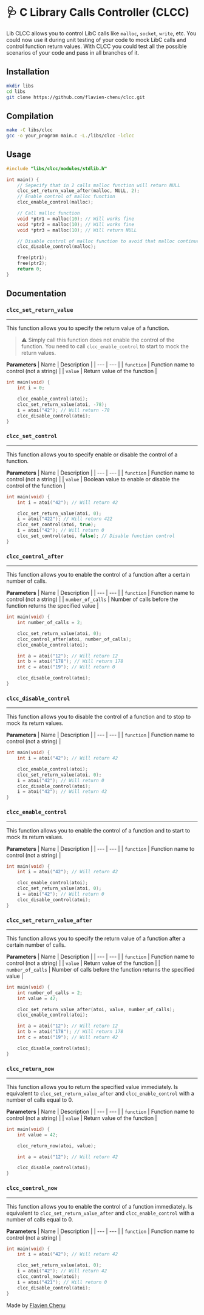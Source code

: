 # 🩺 C Library Calls Controller (CLCC)

Lib CLCC allows you to control LibC calls like `malloc`, `socket`, `write`, etc. You could now use it during unit testing of your code to mock LibC calls and control function return values. With CLCC you could test all the possible scenarios of your code and pass in all branches of it.

## Installation

```bash
mkdir libs
cd libs
git clone https://github.com/flavien-chenu/clcc.git
```

## Compilation

```bash
make -C libs/clcc
gcc -o your_program main.c -L./libs/clcc -lclcc
```

## Usage
```c
#include "libs/clcc/modules/stdlib.h"

int main() {
    // Sepecify that in 2 calls malloc function will return NULL
    clcc_set_return_value_after(malloc, NULL, 2);
    // Enable control of malloc function
    clcc_enable_control(malloc);

    // Call malloc function
    void *ptr1 = malloc(10); // Will works fine
    void *ptr2 = malloc(10); // Will works fine
    void *ptr3 = malloc(10); // Will return NULL

    // Disable control of malloc function to avoid that malloc continue to return NULL
    clcc_disable_control(malloc);

    free(ptr1);
    free(ptr2);
    return 0;
}
```

## Documentation


### `clcc_set_return_value`
---
This function allows you to specify the return value of a function.

> ⚠️ Simply call this function does not enable the control of the function. You need to call `clcc_enable_control` to start to mock the return values.

**Parameters**
| Name | Description |
| --- | --- |
| `function` | Function name to control (not a string) |
| `value` | Return value of the function |

```c
int main(void) {
    int i = 0;

    clcc_enable_control(atoi);
    clcc_set_return_value(atoi, -78);
    i = atoi("42"); // Will return -78
    clcc_disable_control(atoi);
}
```

### `clcc_set_control`
---
This function allows you to specify enable or disable the control of a function.

**Parameters**
| Name | Description |
| --- | --- |
| `function` | Function name to control (not a string) |
| `value` | Boolean value to enable or disable the control of the function |

```c
int main(void) {
    int i = atoi("42"); // Will return 42

    clcc_set_return_value(atoi, 0);
    i = atoi("422"); // Will return 422
    clcc_set_control(atoi, true);
    i = atoi("42"); // Will return 0
    clcc_set_control(atoi, false); // Disable function control
}
```

### `clcc_control_after`
---
This function allows you to enable the control of a function after a certain number of calls.

**Parameters**
| Name | Description |
| --- | --- |
| `function` | Function name to control (not a string) |
| `number_of_calls` | Number of calls before the function returns the specified value |

```c
int main(void) {
    int number_of_calls = 2;

    clcc_set_return_value(atoi, 0);
    clcc_control_after(atoi, number_of_calls);
    clcc_enable_control(atoi);

    int a = atoi("12"); // Will return 12
    int b = atoi("178"); // Will return 178
    int c = atoi("19"); // Will return 0

    clcc_disable_control(atoi);
}
```

### `clcc_disable_control`
---
This function allows you to disable the control of a function and to stop to mock its return values.

**Parameters**
| Name | Description |
| --- | --- |
| `function` | Function name to control (not a string) |

```c
int main(void) {
    int i = atoi("42"); // Will return 42

    clcc_enable_control(atoi);
    clcc_set_return_value(atoi, 0);
    i = atoi("42"); // Will return 0
    clcc_disable_control(atoi);
    i = atoi("42"); // Will return 42
}
```

### `clcc_enable_control`
---
This function allows you to enable the control of a function and to start to mock its return values.

**Parameters**
| Name | Description |
| --- | --- |
| `function` | Function name to control (not a string) |

```c
int main(void) {
    int i = atoi("42"); // Will return 42

    clcc_enable_control(atoi);
    clcc_set_return_value(atoi, 0);
    i = atoi("42"); // Will return 0
    clcc_disable_control(atoi);
}
```

### `clcc_set_return_value_after`
---
This function allows you to specify the return value of a function after a certain number of calls.

**Parameters**
| Name | Description |
| --- | --- |
| `function` | Function name to control (not a string) |
| `value` | Return value of the function |
| `number_of_calls` | Number of calls before the function returns the specified value |

```c
int main(void) {
    int number_of_calls = 2;
    int value = 42;

    clcc_set_return_value_after(atoi, value, number_of_calls);
    clcc_enable_control(atoi);

    int a = atoi("12"); // Will return 12
    int b = atoi("178"); // Will return 178
    int c = atoi("19"); // Will return 42

    clcc_disable_control(atoi);
}
```

### `clcc_return_now`
---
This function allows you to return the specified value immediately. Is equivalent to `clcc_set_return_value_after` and `clcc_enable_control` with a number of calls equal to 0.

**Parameters**
| Name | Description |
| --- | --- |
| `function` | Function name to control (not a string) |
| `value` | Return value of the function |


```c
int main(void) {
    int value = 42;

    clcc_return_now(atoi, value);

    int a = atoi("12"); // Will return 42

    clcc_disable_control(atoi);
}
```

### `clcc_control_now`
---
This function allows you to enable the control of a function immediately. Is equivalent to `clcc_set_return_value_after` and `clcc_enable_control` with a number of calls equal to 0.

**Parameters**
| Name | Description |
| --- | --- |
| `function` | Function name to control (not a string) |

```c
int main(void) {
    int i = atoi("42"); // Will return 42

    clcc_set_return_value(atoi, 0);
    i = atoi("42"); // Will return 42
    clcc_control_now(atoi);
    i = atoi("421"); // Will return 0
    clcc_disable_control(atoi);
}
```

Made by [Flavien Chenu](https://github.com/flavien-chenu)
